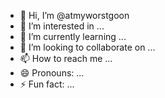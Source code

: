 - 👋 Hi, I’m @atmyworstgoon
- 👀 I’m interested in ...
- 🌱 I’m currently learning ...
- 💞️ I’m looking to collaborate on ...
- 📫 How to reach me ...
- 😄 Pronouns: ...
- ⚡ Fun fact: ...

<!---
atmyworstgoon/atmyworstgoon is a ✨ special ✨ repository because its `README.md` (this file) appears on your GitHub profile.
You can click the Preview link to take a look at your changes.
--->
